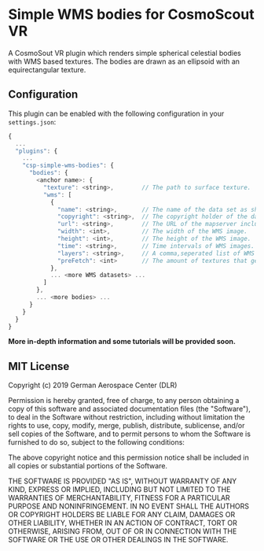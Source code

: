 # Simple WMS bodies for CosmoScout VR

A CosmoSout VR plugin which renders simple spherical celestial bodies with WMS based textures. The bodies are drawn as an ellipsoid with an equirectangular texture.

## Configuration

This plugin can be enabled with the following configuration in your `settings.json`:

```javascript
{
  ...
  "plugins": {
    ...
    "csp-simple-wms-bodies": {
      "bodies": {
        <anchor name>: {
          "texture": <string>,        // The path to surface texture.
          "wms": [
            {
              "name": <string>,       // The name of the data set as shown in the UI.
              "copyright": <string>,  // The copyright holder of the data set (also shown in the UI).
              "url": <string>,        // The URL of the mapserver including the "SERVICE=wms" parameter.
              "width": <int>,         // The width of the WMS image.
              "height": <int>,        // The height of the WMS image.
              "time": <string>,       // Time intervals of WMS images.
              "layers": <string>,     // A comma,seperated list of WMS layers.
              "preFetch": <int>       // The amount of textures that gets prefetched in every direction.
            },
            ... <more WMS datasets> ...
          ]
        },
        ... <more bodies> ...
      }
    }
  }
}
```

**More in-depth information and some tutorials will be provided soon.**

## MIT License

Copyright (c) 2019 German Aerospace Center (DLR)

Permission is hereby granted, free of charge, to any person obtaining a copy
of this software and associated documentation files (the "Software"), to deal
in the Software without restriction, including without limitation the rights
to use, copy, modify, merge, publish, distribute, sublicense, and/or sell
copies of the Software, and to permit persons to whom the Software is
furnished to do so, subject to the following conditions:

The above copyright notice and this permission notice shall be included in all
copies or substantial portions of the Software.

THE SOFTWARE IS PROVIDED "AS IS", WITHOUT WARRANTY OF ANY KIND, EXPRESS OR
IMPLIED, INCLUDING BUT NOT LIMITED TO THE WARRANTIES OF MERCHANTABILITY,
FITNESS FOR A PARTICULAR PURPOSE AND NONINFRINGEMENT. IN NO EVENT SHALL THE
AUTHORS OR COPYRIGHT HOLDERS BE LIABLE FOR ANY CLAIM, DAMAGES OR OTHER
LIABILITY, WHETHER IN AN ACTION OF CONTRACT, TORT OR OTHERWISE, ARISING FROM,
OUT OF OR IN CONNECTION WITH THE SOFTWARE OR THE USE OR OTHER DEALINGS IN THE
SOFTWARE.
